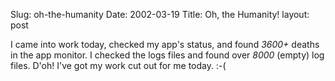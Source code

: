 Slug: oh-the-humanity
Date: 2002-03-19
Title: Oh, the Humanity!
layout: post

I came into work today, checked my app&#39;s status, and found <i>3600+</i> deaths in the app monitor. I checked the logs files and found over <i>8000</i> (empty) log files. D&#39;oh! I&#39;ve got my work cut out for me today. :-(
